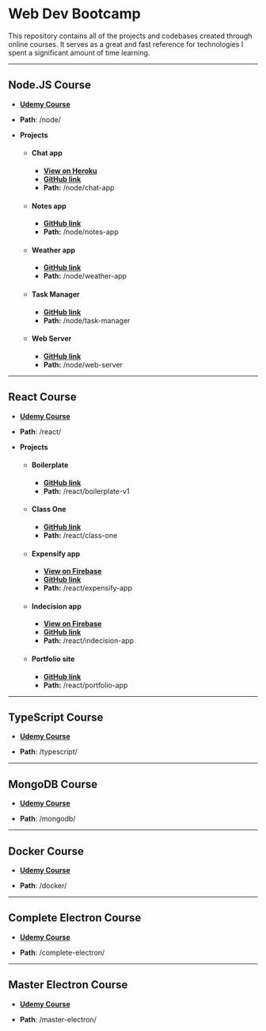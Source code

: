 # Web Dev Bootcamp

This repository contains all of the projects and codebases created through online courses. It serves as a great and fast reference for technologies I spent a significant amount of time learning.

---

## Node.JS Course

-   **[Udemy Course](https://www.udemy.com/course/the-complete-nodejs-developer-course-2/)**

-   **Path**: /node/

-   **Projects**
    -   #### Chat app
        -   **[View on Heroku](http://chat-app-robbyb97.herokuapp.com/)**
        -   **[GitHub link](https://github.com/RobbyB97/web-dev-bootcamp/tree/master/node/chat-app)**
        -   **Path:** /node/chat-app

    -   #### Notes app
        -   **[GitHub link](https://github.com/RobbyB97/web-dev-bootcamp/tree/master/node/notes-app)**
        -   **Path:** /node/notes-app

    -   #### Weather app
        -   **[GitHub link](https://github.com/RobbyB97/web-dev-bootcamp/tree/master/node/weather-app)**
        -   **Path:** /node/weather-app

    -   #### Task Manager
        -   **[GitHub link](https://github.com/RobbyB97/web-dev-bootcamp/tree/master/node/task-manager)**
        -   **Path:** /node/task-manager

    -   #### Web Server
        -   **[GitHub link](https://github.com/RobbyB97/web-dev-bootcamp/tree/master/node/web-server)**
        -   **Path:** /node/web-server

---

## React Course

-   **[Udemy Course](https://www.udemy.com/course/react-2nd-edition/)**

-   **Path**: /react/

-   **Projects**
    -   #### Boilerplate
        -   **[GitHub link](https://github.com/RobbyB97/web-dev-bootcamp/tree/master/react/boilerplate-v1)**
        -   **Path:** /react/boilerplate-v1

    -   #### Class One
        -   **[GitHub link](https://github.com/RobbyB97/web-dev-bootcamp/tree/master/react/class-one)**
        -   **Path:** /react/class-one

    -   #### Expensify app
        -   **[View on Firebase](https://expensify-robbyb97.web.app)**
        -   **[GitHub link](https://github.com/RobbyB97/web-dev-bootcamp/tree/master/react/expensify-app)**
        -   **Path:** /react/expensify-app

    -   #### Indecision app
        -   **[View on Firebase](https://indecision-robbyb97.web.app)**
        -   **[GitHub link](https://github.com/RobbyB97/web-dev-bootcamp/tree/master/react/indecision-app)**
        -   **Path:** /react/indecision-app

    -   #### Portfolio site
        -   **[GitHub link](https://github.com/RobbyB97/web-dev-bootcamp/tree/master/react/portfolio-site)**
        -   **Path:** /react/portfolio-app

---

##  TypeScript Course

-   **[Udemy Course](https://www.udemy.com/course/understanding-typescript/)**

-   **Path**: /typescript/

---

## MongoDB Course

-   **[Udemy Course](https://www.udemy.com/course/mongodb-the-complete-developers-guide/)**

-   **Path**: /mongodb/

---

## Docker Course

-   **[Udemy Course](https://www.udemy.com/course/docker-and-kubernetes-the-complete-guide/)**

-   **Path**: /docker/

---

## Complete Electron Course

-   **[Udemy Course](https://www.udemy.com/course/electron-react-tutorial/)**

-   **Path**: /complete-electron/

---

## Master Electron Course

-   **[Udemy Course](https://www.udemy.com/course/master-electron/)**

-   **Path**: /master-electron/
